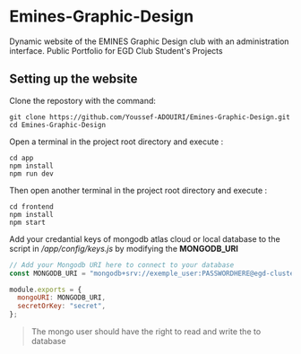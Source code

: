 # Emines-Graphic-Design

Dynamic website of the EMINES Graphic Design club with an administration interface.
Public Portfolio for EGD Club Student's Projects

## Setting up the website

Clone the repostory with the command:
```
git clone https://github.com/Youssef-ADOUIRI/Emines-Graphic-Design.git
cd Emines-Graphic-Design
```

Open a terminal in the project root directory and execute :
```
cd app
npm install
npm run dev
```
Then open another terminal in the project root directory and execute :
```
cd frontend
npm install
npm start
```
Add your credantial keys of mongodb atlas cloud or local database to the script in */app/config/keys.js* by modifying the **MONGODB_URI**
```jsx
// Add your Mongodb URI here to connect to your database
const MONGODB_URI = "mongodb+srv://exemple_user:PASSWORDHERE@egd-cluster.exemple.mongodb.net/?retryWrites=true&w=majority"

module.exports = {
  mongoURI: MONGODB_URI,
  secretOrKey: "secret",
};
```
> The mongo user should have the right to read and write the to database

